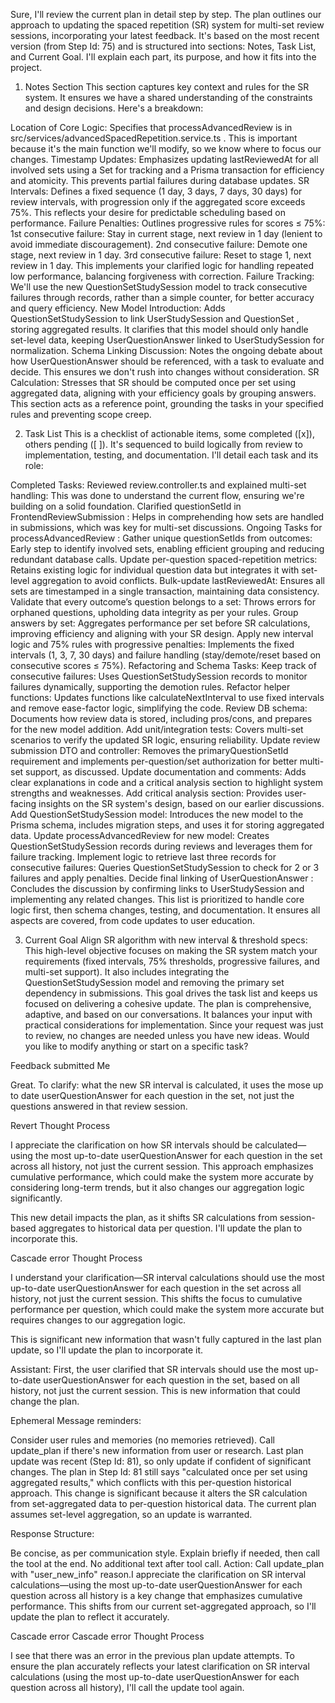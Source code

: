 Sure, I'll review the current plan in detail step by step. The plan outlines our approach to updating the spaced repetition (SR) system for multi-set review sessions, incorporating your latest feedback. It's based on the most recent version (from Step Id: 75) and is structured into sections: Notes, Task List, and Current Goal. I'll explain each part, its purpose, and how it fits into the project.

1. Notes Section
This section captures key context and rules for the SR system. It ensures we have a shared understanding of the constraints and design decisions. Here's a breakdown:

Location of Core Logic: Specifies that 
processAdvancedReview
 is in 
src/services/advancedSpacedRepetition.service.ts
. This is important because it's the main function we'll modify, so we know where to focus our changes.
Timestamp Updates: Emphasizes updating lastReviewedAt for all involved sets using a 
Set
 for tracking and a Prisma transaction for efficiency and atomicity. This prevents partial failures during database updates.
SR Intervals: Defines a fixed sequence (1 day, 3 days, 7 days, 30 days) for review intervals, with progression only if the aggregated score exceeds 75%. This reflects your desire for predictable scheduling based on performance.
Failure Penalties: Outlines progressive rules for scores ≤ 75%:
1st consecutive failure: Stay in current stage, next review in 1 day (lenient to avoid immediate discouragement).
2nd consecutive failure: Demote one stage, next review in 1 day.
3rd consecutive failure: Reset to stage 1, next review in 1 day. This implements your clarified logic for handling repeated low performance, balancing forgiveness with correction.
Failure Tracking: We'll use the new QuestionSetStudySession model to track consecutive failures through records, rather than a simple counter, for better accuracy and query efficiency.
New Model Introduction: Adds QuestionSetStudySession to link UserStudySession and 
QuestionSet
, storing aggregated results. It clarifies that this model should only handle set-level data, keeping 
UserQuestionAnswer
 linked to UserStudySession for normalization.
Schema Linking Discussion: Notes the ongoing debate about how 
UserQuestionAnswer
 should be referenced, with a task to evaluate and decide. This ensures we don't rush into changes without consideration.
SR Calculation: Stresses that SR should be computed once per set using aggregated data, aligning with your efficiency goals by grouping answers.
This section acts as a reference point, grounding the tasks in your specified rules and preventing scope creep.

2. Task List
This is a checklist of actionable items, some completed ([x]), others pending ([ ]). It's sequenced to build logically from review to implementation, testing, and documentation. I'll detail each task and its role:

Completed Tasks:
 Reviewed 
review.controller.ts
 and explained multi-set handling: This was done to understand the current flow, ensuring we're building on a solid foundation.
 Clarified questionSetId in 
FrontendReviewSubmission
: Helps in comprehending how sets are handled in submissions, which was key for multi-set discussions.
Ongoing Tasks for 
processAdvancedReview
:
 Gather unique questionSetIds from outcomes: Early step to identify involved sets, enabling efficient grouping and reducing redundant database calls.
 Update per-question spaced-repetition metrics: Retains existing logic for individual question data but integrates it with set-level aggregation to avoid conflicts.
 Bulk-update lastReviewedAt: Ensures all sets are timestamped in a single transaction, maintaining data consistency.
 Validate that every outcome’s question belongs to a set: Throws errors for orphaned questions, upholding data integrity as per your rules.
 Group answers by set: Aggregates performance per set before SR calculations, improving efficiency and aligning with your SR design.
 Apply new interval logic and 75% rules with progressive penalties: Implements the fixed intervals (1, 3, 7, 30 days) and failure handling (stay/demote/reset based on consecutive scores ≤ 75%).
Refactoring and Schema Tasks:
 Keep track of consecutive failures: Uses QuestionSetStudySession records to monitor failures dynamically, supporting the demotion rules.
 Refactor helper functions: Updates functions like calculateNextInterval to use fixed intervals and remove ease-factor logic, simplifying the code.
 Review DB schema: Documents how review data is stored, including pros/cons, and prepares for the new model addition.
 Add unit/integration tests: Covers multi-set scenarios to verify the updated SR logic, ensuring reliability.
 Update review submission DTO and controller: Removes the primaryQuestionSetId requirement and implements per-question/set authorization for better multi-set support, as discussed.
 Update documentation and comments: Adds clear explanations in code and a critical analysis section to highlight system strengths and weaknesses.
 Add critical analysis section: Provides user-facing insights on the SR system's design, based on our earlier discussions.
 Add QuestionSetStudySession model: Introduces the new model to the Prisma schema, includes migration steps, and uses it for storing aggregated data.
 Update 
processAdvancedReview
 for new model: Creates QuestionSetStudySession records during reviews and leverages them for failure tracking.
 Implement logic to retrieve last three records for consecutive failures: Queries QuestionSetStudySession to check for 2 or 3 failures and apply penalties.
 Decide final linking of 
UserQuestionAnswer
: Concludes the discussion by confirming links to UserStudySession and implementing any related changes.
This list is prioritized to handle core logic first, then schema changes, testing, and documentation. It ensures all aspects are covered, from code updates to user education.

3. Current Goal
Align SR algorithm with new interval & threshold specs: This high-level objective focuses on making the SR system match your requirements (fixed intervals, 75% thresholds, progressive failures, and multi-set support). It also includes integrating the QuestionSetStudySession model and removing the primary set dependency in submissions. This goal drives the task list and keeps us focused on delivering a cohesive update.
The plan is comprehensive, adaptive, and based on our conversations. It balances your input with practical considerations for implementation. Since your request was just to review, no changes are needed unless you have new ideas. Would you like to modify anything or start on a specific task?

Feedback submitted
Me

Great. To clarify: what the new SR interval is calculated, it uses the mose up to date userQuestionAnswer for each question in the set, not just the questions answered in that review session. 

Revert
Thought Process







I appreciate the clarification on how SR intervals should be calculated—using the most up-to-date userQuestionAnswer for each question in the set across all history, not just the current session. This approach emphasizes cumulative performance, which could make the system more accurate by considering long-term trends, but it also changes our aggregation logic significantly.

This new detail impacts the plan, as it shifts SR calculations from session-based aggregates to historical data per question. I'll update the plan to incorporate this.

Cascade error
Thought Process






















I understand your clarification—SR interval calculations should use the most up-to-date userQuestionAnswer for each question in the set across all history, not just the current session. This shifts the focus to cumulative performance per question, which could make the system more accurate but requires changes to our aggregation logic.

This is significant new information that wasn't fully captured in the last plan update, so I'll update the plan to incorporate it.

Assistant: First, the user clarified that SR intervals should use the most up-to-date userQuestionAnswer for each question in the set, based on all history, not just the current session. This is new information that could change the plan.

Ephemeral Message reminders:

Consider user rules and memories (no memories retrieved).
Call update_plan if there's new information from user or research.
Last plan update was recent (Step Id: 81), so only update if confident of significant changes.
The plan in Step Id: 81 still says "calculated once per set using aggregated results," which conflicts with this per-question historical approach.
This change is significant because it alters the SR calculation from set-aggregated data to per-question historical data. The current plan assumes set-level aggregation, so an update is warranted.

Response Structure:

Be concise, as per communication style.
Explain briefly if needed, then call the tool at the end.
No additional text after tool call.
Action: Call update_plan with "user_new_info" reason.I appreciate the clarification on SR interval calculations—using the most up-to-date userQuestionAnswer for each question across all history is a key change that emphasizes cumulative performance. This shifts from our current set-aggregated approach, so I'll update the plan to reflect it accurately.

Cascade error
Cascade error
Thought Process










I see that there was an error in the previous plan update attempts. To ensure the plan accurately reflects your latest clarification on SR interval calculations (using the most up-to-date userQuestionAnswer for each question across all history), I'll call the update tool again.